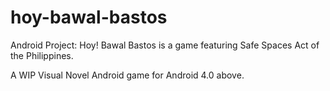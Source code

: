# hoy-bawal-bastos
Android Project: Hoy! Bawal Bastos is a game featuring Safe Spaces Act of the Philippines.

A WIP Visual Novel Android game for Android 4.0 above. 
